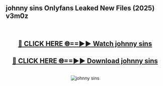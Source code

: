 <h2>johnny sins Onlyfans Leaked New Files (2025) v3m0z</h2>
<br>
<div align="center">
<h2><a href="https://mediafiles.top/johnny_sins&ref=git" rel="nofollow">🔴 CLICK HERE 🌐==►► Watch johnny sins</a></h2>
<h2><a href="https://mediafiles.top/johnny_sins&ref=git" rel="nofollow">🔴 CLICK HERE 🌐==►► Download johnny sins</a></h2>
<br>
<a href="https://mediafiles.top/johnny_sins&ref=git" rel="nofollow" data-target="animated-image.originalLink"><img src="https://i.ibb.co.com/xMMVF88/686577567.gif" alt="johnny sins" style="max-width: 100%; display: inline-block;" data-target="animated-image.originalImage"></a>
</div>
<br>
<br>